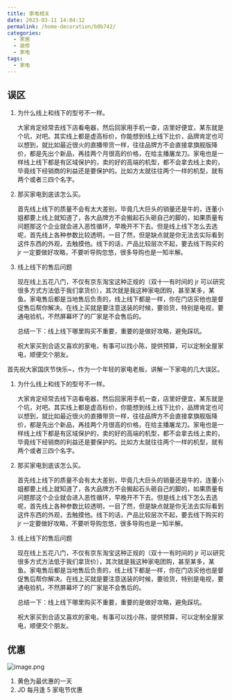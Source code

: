 ```yaml
---
title: 家电相关
date: 2023-03-11 14:04:12
permalink: /home-decoration/b0b742/
categories:
  - 家居
  - 装修
  - 家电
tags:
  - 家电
---
```


## 误区

1. 为什么线上和线下的型号不一样。

    大家肯定经常去线下店看电器，然后回家用手机一查，店里好便宜，某东就是个坑，对吧。其实线上都是虚高标价，你能想到线上线下比价，品牌肯定也可以想到，就比如最近很火的直播带货一样，往往品牌方不会直接拿旗舰版降价，都是先出个新品，再挂两个月很高的价格，在给主播屠龙刀。家电也是一样线上线下都是有区域保护的，卖的好的高端的机型，都不会拿去线上卖的，毕竟线下经销商的利益还是要保护的。比如方太就往往两个一样的机型，就有两个或者三四个名字。

2. 那买家电到底该怎么买。

    首先线上线下的质量不会有太大差别，毕竟几大巨头的销量还是牛的，连董小姐都要上线上就知道了，各大品牌方不会搬起石头砸自己的脚的，如果质量有问题那这个企业就会进入恶性循环，早晚开不下去。但是线上线下怎么去选呢，首先线上各种参数比较透明，一目了然，但是缺点就是你无法去实际看到这件东西的外观，去触摸他。线下的话，产品比较层次不起，要去线下购买的 jr 一定要做好攻略，不要听导购忽悠，很多导购也是一知半解。

3. 线上线下的售后问题

    现在线上五花八门，不仅有京东淘宝这种正规的（双十一有时间的 jr 可以研究很多方式方法低于我们拿货价），其次就是我这种家电团购，甚至某多，某鱼。家电售后都是当地售后负责的，线上线下都是一样，你在门店买他也是督促售后帮你解决。在线上买就是要注意送装的时候，要验货，特别是电视，要通电验机，不然屏幕坏了的厂家是不会售后的。

    总结一下：线上线下哪里购买不重要，重要的是做好攻略，避免踩坑。

    祝大家买到合适又喜欢的家电，有事可以找小陈，提供预算，可以定制全屋家电，顺便交个朋友。

首先祝大家国庆节快乐~，作为一个年轻的家电老板，讲解一下家电的几大误区。

1. 为什么线上和线下的型号不一样。

    大家肯定经常去线下店看电器，然后回家用手机一查，店里好便宜，某东就是个坑，对吧。其实线上都是虚高标价，你能想到线上线下比价，品牌肯定也可以想到，就比如最近很火的直播带货一样，往往品牌方不会直接拿旗舰版降价，都是先出个新品，再挂两个月很高的价格，在给主播屠龙刀。家电也是一样线上线下都是有区域保护的，卖的好的高端的机型，都不会拿去线上卖的，毕竟线下经销商的利益还是要保护的。比如方太就往往两个一样的机型，就有两个或者三四个名字。

2. 那买家电到底该怎么买。

    首先线上线下的质量不会有太大差别，毕竟几大巨头的销量还是牛的，连董小姐都要上线上就知道了，各大品牌方不会搬起石头砸自己的脚的，如果质量有问题那这个企业就会进入恶性循环，早晚开不下去。但是线上线下怎么去选呢，首先线上各种参数比较透明，一目了然，但是缺点就是你无法去实际看到这件东西的外观，去触摸他。线下的话，产品比较层次不起，要去线下购买的 jr 一定要做好攻略，不要听导购忽悠，很多导购也是一知半解。

3. 线上线下的售后问题

    现在线上五花八门，不仅有京东淘宝这种正规的（双十一有时间的 jr 可以研究很多方式方法低于我们拿货价），其次就是我这种家电团购，甚至某多，某鱼。家电售后都是当地售后负责的，线上线下都是一样，你在门店买他也是督促售后帮你解决。在线上买就是要注意送装的时候，要验货，特别是电视，要通电验机，不然屏幕坏了的厂家是不会售后的。

    总结一下：线上线下哪里购买不重要，重要的是做好攻略，避免踩坑。

    祝大家买到合适又喜欢的家电，有事可以找小陈，提供预算，可以定制全屋家电，顺便交个朋友。

## 优惠

![image.png](https://wt-box.worktile.com/public/ca66ad52-a18e-4ed0-9cbe-de16d69a5520)

1. 黄色为最优惠的一天
2. JD 每月逢 5 家电节优惠